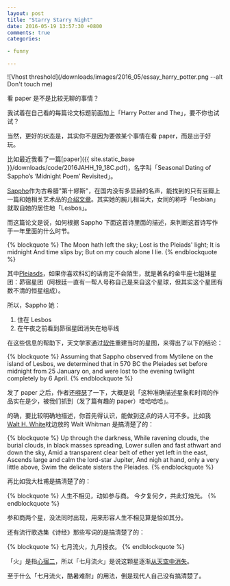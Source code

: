 ```yaml
---
layout: post
title: "Starry Starry Night"
date: 2016-05-19 13:57:30 +0800
comments: true
categories:

- funny

---
```


![Vhost threshold](/downloads/images/2016_05/essay_harry_potter.png --alt Don't touch me)

看 paper 是不是比较无聊的事情？

我试着在自己看的每篇论文标题前面加上「Harry Potter and The」，要不你也试试？

当然，更好的状态是，其实你不是因为要做某个事情在看 paper，而是出于好玩。

比如最近我看了一篇[paper]({{ site.static_base }}/downloads/code/2016JAHH_19_18C.pdf)，名字叫「Seasonal Dating of Sappho’s ‘Midnight Poem’ Revisited」。

[Sappho](https://zh.wikipedia.org/wiki/%E8%8E%8E%E5%AD%9A)作为古希腊"第十繆斯"，在国内没有多显赫的名声，能找到的只有豆瓣上一篇和她相关艺术品的[介绍文章](https://site.douban.com/109824/widget/notes/245567/note/208098917/)。其实她的腕儿相当大，女同的称呼「lesbian」就取自她的居住地「Lesbos」。

而这篇论文是说，如何根据 Sappho 下面这首诗里面的描述，来判断这首诗写作于一年里面的什么时节。

{% blockquote %}
The Moon hath left the sky;
Lost is the Pleiads' light;
It is midnight
And time slips by;
But on my couch alone I lie.
{% endblockquote %}

其中[Pleiasds](http://earthsky.org/favorite-star-patterns/pleiades-star-cluster-enjoys-worldwide-renown)，如果你喜欢科幻的话肯定不会陌生，就是著名的金牛座七姐妹星团：昴宿星团（阿根廷一直有一帮人号称自己是来自这个星球，但其实这个星团有数不清的恒星组成）。

所以，Sappho 她：

1. 住在 Lesbos
2. 在午夜之前看到昴宿星团消失在地平线

在这些信息的帮助下，天文学家通过[软件](http://astronomy.starrynight.com/)重建当时的星图，来得出了以下的结论：


{% blockquote %}
Assuming that Sappho observed from Mytilene on the island of Lesbos, we determined that in 570 BC the Pleiades set before midnight from 25 January on, and were lost to the evening twilight completely by 6 April.
{% endblockquote %}

发了 paper 之后，作者还[嘚瑟](http://www.eurekalert.org/pub_releases/2016-05/uota-usu051316.php)了一下，大概是说「这种准确描述星象和时间的作品实在是少，被我们抓到（发了篇有趣的 paper）哇哈哈哈」。

的确，要比较明确地描述，你首先得认识，能做到这点的诗人可不多。比如我[Walt H. White](https://movie.douban.com/subject/2373195/)枕边放的 Walt Whitman 是搞清楚了的：

{% blockquote %}
Up through the darkness,
While ravening clouds, the burial clouds, in black masses spreading,
Lower sullen and fast athwart and down the sky,
Amid a transparent clear belt of ether yet left in the east,
Ascends large and calm the lord-star Jupiter,
And nigh at hand, only a very little above,
Swim the delicate sisters the Pleiades.
{% endblockquote %}

再比如我大杜甫是搞清楚了的：

{% blockquote %}
人生不相见，动如参与商。
今夕复何夕，共此灯烛光。
{% endblockquote %}

参和商两个星，没法同时出现，用来形容人生不相见算是恰如其分。

还有流行歌选集《诗经》那些写词的是搞清楚了的：

{% blockquote %}
七月流火，九月授衣。
{% endblockquote %}

「火」是指[心宿二](http://www.bud.org.tw/chen/chen0008.htm)，所以「七月流火」是说这颗星逐渐[从天空中消失](http://iask.sina.com.cn/b/10608508.html)。

至于什么「七月流火，酷暑难耐」的用法，倒是现代人自己没有搞清楚了。

<div id="player1" class="aplayer"></div>
<link rel="stylesheet" href="{{ site.static_base }}/downloads/static/css/APlayer.min.css">
<script src="{{ site.static_base }}/downloads/static/js/APlayer.min.js"></script>
<script>
var ap1 = new APlayer ({
element: document.getElementById ('player1'),
narrow: false,
autoplay: true,
showlrc: 1,
mutex: true,
theme: '#615754',
music: {
   title: 'Vincent',
   author: 'Don Mclean',
   url: '{{ site.static_base }}/downloads/audio/vincent.mp3',
   pic: '{{ site.static_base }}/downloads/audio/vincent.jpeg',
   lrc: "[ar:Declan Galbraith]\n [al:Thank You]\n [00:00.00]Declan Galbraith - Vincent (Starry, Starry Night)\n [00:00.25]Starry, starry night.\n [00:05.03]Paint your palette blue and grey,\n [00:09.75]Look out on a summer's day,\n [00:13.04]With eyes that know the darkness in my soul.\n [00:17.45]Shadows on the hills,\n [00:21.92]Sketch the trees and the daffodils,\n [00:27.02]Catch the breeze and the winter chills,\n [00:30.48]In colors on the snowy linen land.\n [00:37.20]Now I understand what you tried to say to me,\n [00:46.42]How you suffered for your sanity,\n [00:51.51]How you tried to set them free.\n [00:54.58]They would not listen, they did not know how.\n [01:00.45]Perhaps they'll listen now.\n [01:05.80]Starry, starry night.\n [01:10.64]Flaming flowers that brightly blaze,\n [01:15.33]Swirling clouds in violet haze,\n [01:19.24]Reflect in Vincent's eyes of china blue.\n [01:23.71]Colors changing hue,\n [01:28.59]morning field of amber grain,\n [01:33.52]Weathered faces lined in pain,\n [01:37.15]Are soothed beneath the artist's loving hand.\n [01:42.27]Now I understand what you tried to say to me,\n [01:51.70]How you suffered for your sanity,\n [01:56.30]How you tried to set them free.\n [01:59.49]They would not listen, they did not know how.\n [02:05.17]Perhaps they'll listen now.\n [02:07.62]For they could not love you,\n [02:12.65]But still your love was true.\n [02:17.37]And when no hope was left in sight\n [02:20.99]On that starry, starry night,\n [02:24.18]You took your life, as lovers often do.\n [02:29.65]But I could have told you, Vincent,\n [02:33.61]This world was never meant for one\n [02:36.20]As beautiful as you.\n [02:42.70]Starry, starry night.\n [02:47.85]Portraits hung in empty halls,\n\n [02:52.28]Frameless head on nameless walls,\n [02:56.35]With eyes that watch the world and can't forget.\n [03:00.72]Like the strangers that you've met,\n [03:04.42]All the ragged men in the ragged clothes,\n [03:09.85]The silver thorn of bloody rose,\n [03:13.78]Lie crushed and broken on the virgin snow.\n [03:18.97]Now I think I know what you tried to say to me,\n [03:29.16]How you suffered for your sanity,\n [03:34.07]How you tried to set them free.\n [03:37.88]They would not listen, they're not listening still.\n [03:43.51]Perhaps they never will...\n"
	}
});
ap1.init();
</script>


